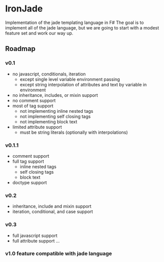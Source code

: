 # IronJade
Implementation of the jade templating language in F#
The goal is to implement all of the jade language, but we are going to start with a modest feature set and work our way up. 
## Roadmap

### v0.1
* no javascript, conditionals, iteration
  * except single level variable environment passing
  * except string interpolation of attributes and text by variable in environment
* no inheritance, includes, or mixin support
* no comment support
* most of tag support
  * not implementing inline nested tags
  * not implementing self closing tags
  * not implementing block text
* limited attribute support
  * must be string literals (optionally with interpolations)
  
### v0.1.1
* comment support
* full tag support
  * inline nested tags
  * self closing tags
  * block text
* doctype support

### v0.2
* inheritance, include and mixin support
* iteration, conditional, and case support

### v0.3
* full javascript support
* full attribute support
...
### v1.0 feature compatible with jade language
